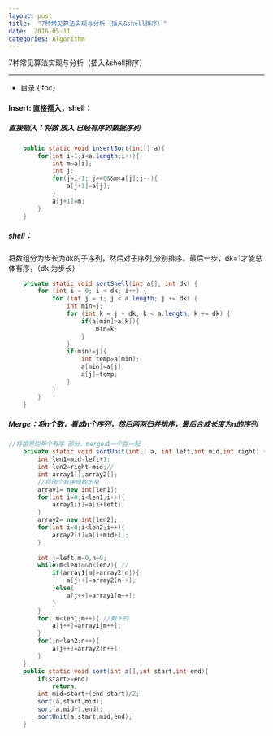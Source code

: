 ```yaml
---
layout: post
title:  "7种常见算法实现与分析（插入&shell排序）"
date:  2016-05-11
categories: Algorithm
---
```


7种常见算法实现与分析（插入&shell排序）

---

- 目录
{:toc}

#### Insert: 直接插入，shell：

##### 直接插入：将数 放入 已经有序的数据序列

```java
	public static void insertSort(int[] a){
		for(int i=1;i<a.length;i++){
			int m=a[i];
			int j;
			for(j=i-1; j>=0&&m<a[j];j--){
				a[j+1]=a[j];
			}
			a[j+1]=m;
		}		
	}
```

#####  shell：	

将数组分为步长为dk的子序列，然后对子序列,分别排序。最后一步，dk=1才能总体有序，（dk 为步长） 

```java
	private static void sortShell(int a[], int dk) {
		for (int i = 0; i < dk; i++) {
			for (int j = i; j < a.length; j += dk) {
				int min=j;
				for (int k = j + dk; k < a.length; k += dk) {					
					if(a[min]>a[k]){
						min=k;
					}
				}
				if(min!=j){
					int temp=a[min];
					a[min]=a[j];
					a[j]=temp;
				}
			}
		}
	}
```

#####  Merge：将n个数，看成n个序列，然后两两归并排序，最后合成长度为n的序列

```java
//将相邻的两个有序 部分，merge成一个在一起
	private static void sortUnit(int[] a, int left,int mid,int right) {
		int len1=mid-left+1;
		int len2=right-mid;//
		int array1[],array2[];
		//将两个有序段取出来
		array1= new int[len1];
		for(int i=0;i<len1;i++){
			array1[i]=a[i+left];
		}		
		array2= new int[len2];
		for(int i=0;i<len2;i++){
			array2[i]=a[i+mid+1];
		}
		
		int j=left,m=0,n=0;
		while(m<len1&&n<len2){ //
			if(array1[m]>array2[n]){
                a[j++]=array2[n++];				
		    }else{
		    	a[j++]=array1[m++];
		    }
		}
		for(;m<len1;m++){ //剩下的
			a[j++]=array1[m++];	
		}
		for(;n<len2;n++){
			a[j++]=array2[n++];	
		}			
	}
	public static void sort(int a[],int start,int end){
		if(start>=end)
			return;
		int mid=start+(end-start)/2;
		sort(a,start,mid);
		sort(a,mid+1,end);
		sortUnit(a,start,mid,end);
	}
```